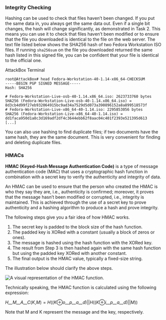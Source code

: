 ### Integrity Checking

Hashing can be used to check that files haven’t been changed. If you put the same data in, you always get the same data out. Even if a single bit changes, the hash will change significantly, as demonstrated in Task 2. This means you can use it to check that files haven’t been modified or to ensure that the file you downloaded is identical to the file on the web server. The text file listed below shows the SHA256 hash of two Fedora Workstation ISO files. If running `sha256sum` on the file you downloaded returned the same hash listed in this signed file, you can be confident that your file is identical to the official one.

AttackBox Terminal

```shell-session
root@AttackBox# head Fedora-Workstation-40-1.14-x86_64-CHECKSUM
-----BEGIN PGP SIGNED MESSAGE-----
Hash: SHA256

# Fedora-Workstation-Live-osb-40-1.14.x86_64.iso: 2623733760 bytes
SHA256 (Fedora-Workstation-Live-osb-40-1.14.x86_64.iso) = 8d3cb4d99f27eb932064915bc9ad34a7529d5d073a390896152a8a899518573f
# Fedora-Workstation-Live-x86_64-40-1.14.iso: 2295853056 bytes
SHA256 (Fedora-Workstation-Live-x86_64-40-1.14.iso) = dd1faca950d1a8c3d169adf2df4c3644ebb62f8aac04c401f2393e521395d613
[...]
```

You can also use hashing to find duplicate files; if two documents have the same hash, they are the same document. This is very convenient for finding and deleting duplicate files.

### HMACs

**HMAC (Keyed-Hash Message Authentication Code)** is a type of message authentication code (MAC) that uses a cryptographic hash function in combination with a secret key to verify the authenticity and integrity of data.

An HMAC can be used to ensure that the person who created the HMAC is who they say they are, i.e., authenticity is confirmed; moreover, it proves that the message hasn’t been modified or corrupted, i.e., integrity is maintained. This is achieved through the use of a secret key to prove authenticity and a hashing algorithm to produce a hash and prove integrity.

The following steps give you a fair idea of how HMAC works.

1. The secret key is padded to the block size of the hash function.
2. The padded key is XORed with a constant (usually a block of zeros or ones).
3. The message is hashed using the hash function with the XORed key.
4. The result from Step 3 is then hashed again with the same hash function but using the padded key XORed with another constant.
5. The final output is the HMAC value, typically a fixed-size string.

The illustration below should clarify the above steps.

![A visual representation of the HMAC function.](https://tryhackme-images.s3.amazonaws.com/user-uploads/5f04259cf9bf5b57aed2c476/room-content/5f04259cf9bf5b57aed2c476-1725294564965.svg)  

Technically speaking, the HMAC function is calculated using the following expression:

_H__M__A__C_(_K_,_M_) = _H_((_K_⊕_o__p__a__d_)||_H_((_K_⊕_i__p__a__d_)||_M_))

Note that M and K represent the message and the key, respectively.